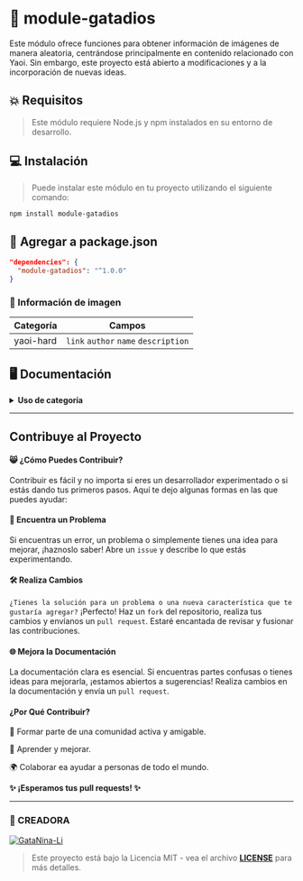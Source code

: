 # 🌱 module-gatadios

Este módulo ofrece funciones para obtener información de imágenes de manera aleatoria, centrándose principalmente en contenido relacionado con Yaoi. Sin embargo, este proyecto está abierto a modificaciones y a la incorporación de nuevas ideas.

## 💥 Requisitos
> Este módulo requiere Node.js y npm instalados en su entorno de desarrollo.

## 💻 Instalación
> Puede instalar este módulo en tu proyecto utilizando el siguiente comando:
```bash
npm install module-gatadios
```

## 📁 Agregar a package.json
```json
"dependencies": {
  "module-gatadios": "^1.0.0"
}
```

### 💫 Información de imagen
| Categoría   | Campos                   |
|-------------|--------------------------|
| yaoi-hard   | `link` `author` `name` `description` |

## 🖥️ Documentación 
<details>
<summary><b>Uso de categoría</b></summary>
  
```js
const yaoiImages = require('module-gatadios');

// Ejemplo 1
const result1 = yaoiImages.getRandomImage('yaoi-hard', ['link'])
console.log(result1.link)
// devolverá solo el enlace de una imagen aleatoria de la categoría 'yaoi-hard'.

// Ejemplo 2
const result2 = yaoiImages.getRandomImage('yaoi-hard', ['author', 'name'])
console.log(`Autor: ${result2.author}, Nombre: ${result2.name}`)
// se obtiene el autor y el nombre de una imagen aleatoria de la categoría 'yaoi-hard'.

// Ejemplo 3
const result = yaoiImages.getRandomImage('yaoi-hard', ['link', 'author', 'name', 'description'])
console.log(`Autor: ${result.author}
Nombre: ${result.name}
Descripción: ${result.description}
Enlace: ${result.link}`)
// obtener toda la información disponible (enlace, autor, nombre y descripción) de una imagen aleatoria de 'yaoi-hard'

// Ejemplo 4
const result4 = yaoiImages.getRandomImage('categoría-no-existente', ['link', 'author']);
if ('error' in result4) {
  console.error(result4.error);
} else {
  console.log(`Enlace: ${result4.link}, Autor: ${result4.author}`);
}
// se maneja el escenario donde la categoría no existe, y si no hay errores, se obtiene el enlace y el autor.
```
> **NOTE** Si un campo no tiene valor o es `null`, este no se mostrará en el resultado final del JSON. Si el campo es `null` y es usado después del formato JSON, este será `undefined`
</details>

-----

## Contribuye al Proyecto

#### 😸 ¿Cómo Puedes Contribuir?
Contribuir es fácil y no importa si eres un desarrollador experimentado o si estás dando tus primeros pasos. Aquí te dejo algunas formas en las que puedes ayudar:

#### 🤔 Encuentra un Problema
Si encuentras un error, un problema o simplemente tienes una idea para mejorar, ¡haznoslo saber! Abre un `issue` y describe lo que estás experimentando.

#### 🛠 Realiza Cambios
`¿Tienes la solución para un problema o una nueva característica que te gustaría agregar?` ¡Perfecto! Haz un `fork` del repositorio, realiza tus cambios y envíanos un `pull request`. Estaré encantada de revisar y fusionar las contribuciones.

#### 🌐 Mejora la Documentación
La documentación clara es esencial. Si encuentras partes confusas o tienes ideas para mejorarla, ¡estamos abiertos a sugerencias! Realiza cambios en la documentación y envía un `pull request`.

#### ¿Por Qué Contribuir?
🤝 Formar parte de una comunidad activa y amigable.

🚀 Aprender y mejorar.

🌍 Colaborar ea ayudar a personas de todo el mundo.

**✨ ¡Esperamos tus pull requests! ✨**

-----

### 🌟 CREADORA 
[![GataNina-Li](https://github.com/GataNina-Li.png?size=100)](https://github.com/GataNina-Li) 
> Este proyecto está bajo la Licencia MIT - vea el archivo **[LICENSE](LICENSE)** para más detalles.
